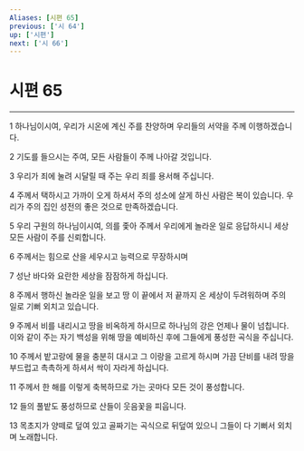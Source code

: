 ```yaml
---
Aliases: [시편 65]
previous: ['시 64']
up: ['시편']
next: ['시 66']
---
```

# 시편 65

***


1 하나님이시여, 우리가 시온에 계신 주를 찬양하며 우리들의 서약을 주께 이행하겠습니다. 

2 기도를 들으시는 주여, 모든 사람들이 주께 나아갈 것입니다. 

3 우리가 죄에 눌려 시달릴 때 주는 우리 죄를 용서해 주십니다. 

4 주께서 택하시고 가까이 오게 하셔서 주의 성소에 살게 하신 사람은 복이 있습니다. 우리가 주의 집인 성전의 좋은 것으로 만족하겠습니다. 

5 우리 구원의 하나님이시여, 의를 좇아 주께서 우리에게 놀라운 일로 응답하시니 세상 모든 사람이 주를 신뢰합니다. 

6 주께서는 힘으로 산을 세우시고 능력으로 무장하시며 

7 성난 바다와 요란한 세상을 잠잠하게 하십니다. 

8 주께서 행하신 놀라운 일을 보고 땅 이 끝에서 저 끝까지 온 세상이 두려워하며 주의 일로 기뻐 외치고 있습니다. 

9 주께서 비를 내리시고 땅을 비옥하게 하시므로 하나님의 강은 언제나 물이 넘칩니다. 이와 같이 주는 자기 백성을 위해 땅을 예비하신 후에 그들에게 풍성한 곡식을 주십니다. 

10 주께서 밭고랑에 물을 충분히 대시고 그 이랑을 고르게 하시며 가끔 단비를 내려 땅을 부드럽고 촉촉하게 하셔서 싹이 자라게 하십니다. 

11 주께서 한 해를 이렇게 축복하므로 가는 곳마다 모든 것이 풍성합니다. 

12 들의 풀밭도 풍성하므로 산들이 웃음꽃을 피웁니다. 

13 목초지가 양떼로 덮여 있고 골짜기는 곡식으로 뒤덮여 있으니 그들이 다 기뻐서 외치며 노래합니다.
